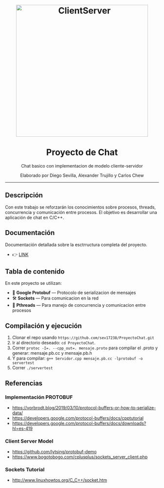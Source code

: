 

<h1 align="center">
<br>
  <a href="https://en.wikipedia.org/wiki/Client%E2%80%93server_model"><img src="https://entreunosyceros.net/wp-content/uploads/2013/10/clienteservidor-1024x538.jpg" alt="ClientServer" width=432 length=512"></a>
<br>
<br>
Proyecto de Chat
</h1>

<p align="center">Chat basico con implementacion de modelo cliente-servidor</p>
<p align="center">Elaborado por Diego Sevilla, Alexander Trujillo y Carlos Chew</p>


<hr />

## Descripción
Con este trabajo se reforzarán los conocimientos sobre procesos, threads, concurrencia y comunicación entre procesos. El objetivo es desarrollar una aplicación de chat en C/C++.

## Documentación
Documentación detallada sobre la esctrructura completa del proyecto.
- :point_right: [LINK](https://chchew.github.io/DOC-ProyectoChat/index.html)

## Tabla de contenido
En este proyecto se utilizan:

- :milky_way: **Google Protobuf** — Protocolo de serializacion de mensajes
- 🛠 **Sockets** — Para comunicacion en la red
- :balloon: **Pthreads** — Para manejo de concurrencia y comunicacion entre procesos

## Compilación y ejecución
1. Clonar el repo usando `https://github.com/sev17238/ProyectoChat.git`
2. Ir al directorio deseado: `cd ProyectoChat`.<br />
3. Correr `protoc -I=. --cpp_out=. mensaje.proto` para compilar el .proto y generar: mensaje.pb.cc y mensaje.pb.h
4. Y para compilar: `g++ Servidor.cpp mensaje.pb.cc -lprotobuf -o servertest`
5. Correr `./servertest`

## Referencias

### Implementación PROTOBUF
 - https://vorbrodt.blog/2019/03/10/protocol-buffers-or-how-to-serialize-data/
 - https://developers.google.com/protocol-buffers/docs/cpptutorial
 - https://developers.google.com/protocol-buffers/docs/downloads?hl=es-419

### Client Server Model
 - https://github.com/lytsing/protobuf-demo
 - https://www.bogotobogo.com/cplusplus/sockets_server_client.php

### Sockets Tutorial
 - http://www.linuxhowtos.org/C_C++/socket.htm

